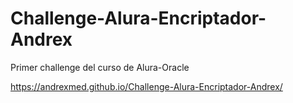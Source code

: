 # Challenge-Alura-Encriptador-Andrex
Primer challenge del curso de Alura-Oracle


https://andrexmed.github.io/Challenge-Alura-Encriptador-Andrex/
